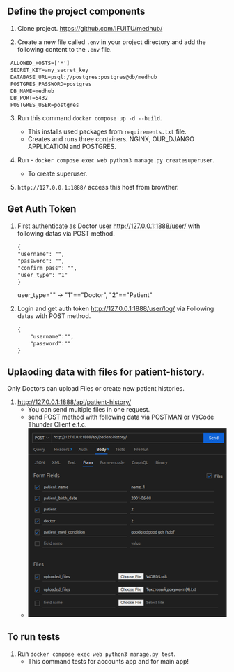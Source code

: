 
## Define the project components

1. Clone project.
    https://github.com/IFUITU/medhub/

2.  Create a new file called `.env` in your project directory and add the following content to the `.env` file.

   ```DEBUG=True
    ALLOWED_HOSTS=['*']
    SECRET_KEY=any_secret_key
    DATABASE_URL=psql://postgres:postgres@db/medhub
    POSTGRES_PASSWORD=postgres
    DB_NAME=medhub
    DB_PORT=5432
    POSTGRES_USER=postgres
   ```

3. Run this command `docker compose up -d --build`.
    - This installs used packages from `requirements.txt` file.
    - Creates and runs three containers. NGINX, OUR_DJANGO APPLICATION and POSTGRES.

5. Run  - `docker compose exec web python3 manage.py createsuperuser`.
    - To create superuser.

6. `http://127.0.0.1:1888/` access this host from browther.

## Get Auth Token 
1. First authenticate as Doctor user http://127.0.0.1:1888/user/ with following datas via POST method.
    ```
    {
    "username": "",
    "password": "",
    "confirm_pass": "",
    "user_type": "1"
    }
    ```
    user_type="" -> "1"=="Doctor", "2"=="Patient"

2. Login and get auth token http://127.0.0.1:1888/user/log/ via Following datas with POST method.
    ```
    {
        "username":"",
        "password":""
    }
    ```

## Uplaoding data with files for patient-history.

Only Doctors can upload Files or create new patient histories.

1. http://127.0.0.1:1888/api/patient-history/ 
    - You can send multiple files in one request.
    - send POST method with following data via POSTMAN or VsCode Thunder Client e.t.c.
    - ![Django example](./example.png)


## To run tests
1. Run `docker compose exec web python3 manage.py test`.
    - This command tests for accounts app and for main app!
